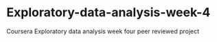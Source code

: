 # Exploratory-data-analysis-week-4
Coursera Exploratory data analysis week four peer reviewed project
